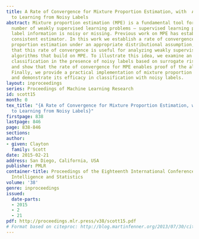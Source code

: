 ```yaml
---
title: A Rate of Convergence for Mixture Proportion Estimation, with  Application
  to Learning from Noisy Labels
abstract: Mixture proportion estimation (MPE) is a fundamental tool for solving a
  number of weakly supervised learning problems – supervised learning problems where
  label information is noisy or missing. Previous work on MPE has established a universally
  consistent estimator. In this work we establish a rate of convergence for mixture
  proportion estimation under an appropriate distributional assumption, and argue
  that this rate of convergence is useful for analyzing weakly supervised learning
  algorithms that build on MPE. To illustrate this idea, we examine an algorithm for
  classification in the presence of noisy labels based on surrogate risk minimization,
  and show that the rate of convergence for MPE enables proof of the algorithm’s consistency.
  Finally, we provide a practical implementation of mixture proportion estimation
  and demonstrate its efficacy in classification with noisy labels.
layout: inproceedings
series: Proceedings of Machine Learning Research
id: scott15
month: 0
tex_title: "{A Rate of Convergence for Mixture Proportion Estimation, with  Application
  to Learning from Noisy Labels}"
firstpage: 838
lastpage: 846
page: 838-846
sections: 
author:
- given: Clayton
  family: Scott
date: 2015-02-21
address: San Diego, California, USA
publisher: PMLR
container-title: Proceedings of the Eighteenth International Conference on Artificial
  Intelligence and Statistics
volume: '38'
genre: inproceedings
issued:
  date-parts:
  - 2015
  - 2
  - 21
pdf: http://proceedings.mlr.press/v38/scott15.pdf
# Format based on citeproc: http://blog.martinfenner.org/2013/07/30/citeproc-yaml-for-bibliographies/
---
```

